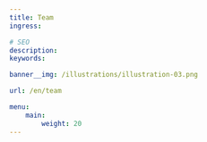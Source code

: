 ```yaml
---
title: Team
ingress: 

# SEO
description:
keywords: 

banner__img: /illustrations/illustration-03.png

url: /en/team

menu:
    main:
        weight: 20
---
```


